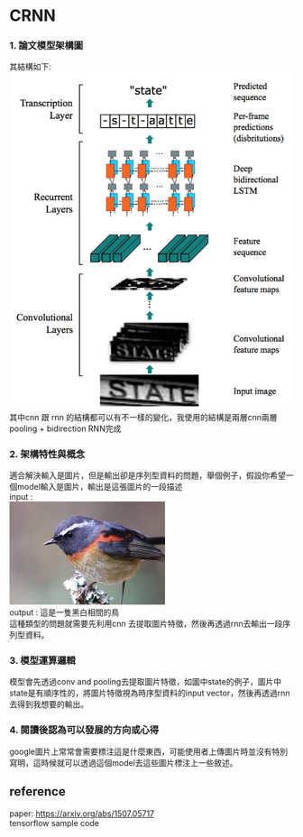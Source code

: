 # CRNN
### 1. 論文模型架構圖
其結構如下:<br>
<img src="images/model.png"/><br>
其中cnn 跟 rnn 的結構都可以有不一樣的變化，我使用的結構是兩層cnn兩層pooling + bidirection RNN完成
### 2. 架構特性與概念<br>
適合解決輸入是圖片，但是輸出卻是序列型資料的問題，舉個例子，假設你希望一個model輸入是圖片，輸出是這張圖片的一段描述<br>
input : <br>
<img src="images/bird.jpeg"/><br>
output : 這是一隻黑白相間的鳥<br>
這種類型的問題就需要先利用cnn 去提取圖片特徵，然後再透過rnn去輸出一段序列型資料。<br>
### 3. 模型運算邏輯
模型會先透過conv and pooling去提取圖片特徵，如圖中state的例子，圖片中state是有順序性的，將圖片特徵視為時序型資料的input vector，然後再透過rnn去得到我想要的輸出。<br>
### 4. 閱讀後認為可以發展的方向或心得
google圖片上常常會需要標注這是什麼東西，可能使用者上傳圖片時並沒有特別寫明，這時候就可以透過這個model去這些圖片標注上一些敘述。

## reference
paper: https://arxiv.org/abs/1507.05717<br>
tensorflow sample code
